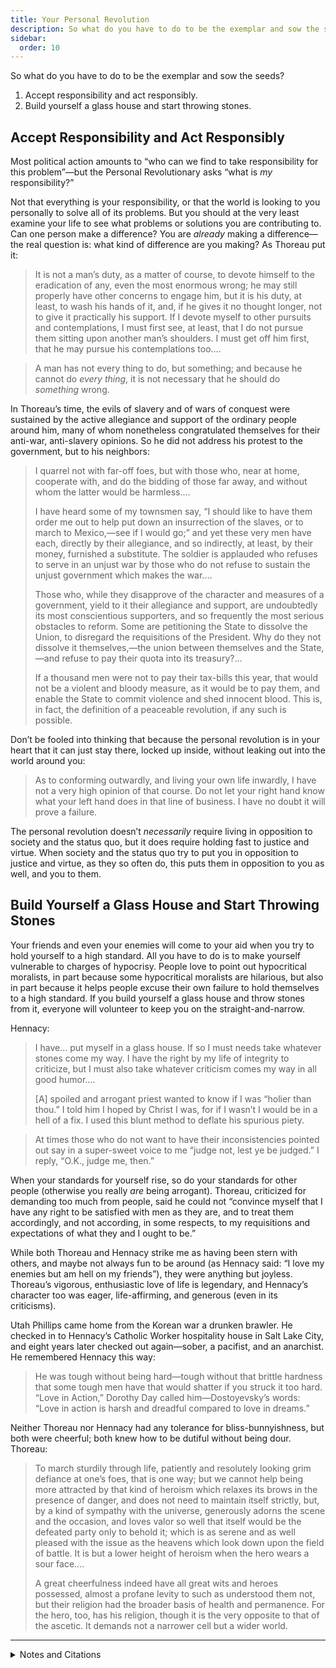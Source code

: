 ```yaml
---
title: Your Personal Revolution
description: So what do you have to do to be the exemplar and sow the seeds?
sidebar:
  order: 10
---
```

So what do you have to do to be the exemplar and sow the seeds?

1. Accept responsibility and act responsibly.
1. Build yourself a glass house and start throwing stones.

## Accept Responsibility and Act Responsibly

Most political action amounts to “who can we find to take responsibility for this problem”—but the Personal Revolutionary asks “what is <em>my</em> responsibility?”

Not that everything is your responsibility, or that the world is looking to you personally to solve all of its problems.
But you should at the very least examine your life to see what problems or solutions you are contributing to.
Can one person make a difference?
You are <em>already</em> making a difference—the real question is: what kind of difference are you making?
As Thoreau put it:

> It is not a man’s duty, as a matter of course, to devote himself to the eradication of any, even the most enormous wrong; he may still properly have other concerns to engage him, but it is his duty, at least, to wash his hands of it, and, if he gives it no thought longer, not to give it practically his support. If I devote myself to other pursuits and contemplations, I must first see, at least, that I do not pursue them sitting upon another man’s shoulders. I must get off him first, that he may pursue his contemplations too.…

> A man has not every thing to do, but something; and because he cannot do <em>every thing</em>, it is not necessary that he should do <em>something</em> wrong.

In Thoreau’s time, the evils of slavery and of wars of conquest were sustained by the active allegiance and support of the ordinary people around him, many of whom nonetheless congratulated themselves for their anti-war, anti-slavery opinions.
So he did not address his protest to the government, but to his neighbors:

> I quarrel not with far-off foes, but with those who, near at home, cooperate with, and do the bidding of those far away, and without whom the latter would be harmless.…
>
> I have heard some of my townsmen say, “I should like to have them order me out to help put down an insurrection of the slaves, or to march to Mexico,—see if I would go;” and yet these very men have each, directly by their allegiance, and so indirectly, at least, by their money, furnished a substitute. The soldier is applauded who refuses to serve in an unjust war by those who do not refuse to sustain the unjust government which makes the war.…
>
> Those who, while they disapprove of the character and measures of a government, yield to it their allegiance and support, are undoubtedly its most conscientious supporters, and so frequently the most serious obstacles to reform. Some are petitioning the State to dissolve the Union, to disregard the requisitions of the President. Why do they not dissolve it themselves,—the union between themselves and the State,—and refuse to pay their quota into its treasury?…
>
> If a thousand men were not to pay their tax-bills this year, that would not be a violent and bloody measure, as it would be to pay them, and enable the State to commit violence and shed innocent blood. This is, in fact, the definition of a peaceable revolution, if any such is possible.

Don’t be fooled into thinking that because the personal revolution is in your heart that it can just stay there, locked up inside, without leaking out into the world around you:

> As to conforming outwardly, and living your own life inwardly, I have not a very high opinion of that course. Do not let your right hand know what your left hand does in that line of business. I have no doubt it will prove a failure.

The personal revolution doesn’t <em>necessarily</em> require living in opposition to society and the status quo, but it does require holding fast to justice and virtue.
When society and the status quo try to put you in opposition to justice and virtue, as they so often do, this puts them in opposition to you as well, and you to them.

## Build Yourself a Glass House and Start Throwing Stones

Your friends and even your enemies will come to your aid when you try to hold yourself to a high standard.
All you have to do is to make yourself vulnerable to charges of hypocrisy.
People love to point out hypocritical moralists, in part because some hypocritical moralists are hilarious, but also in part because it helps people excuse their own failure to hold themselves to a high standard.
If you build yourself a glass house and throw stones from it, everyone will volunteer to keep you on the straight-and-narrow.

Hennacy:

> I have… put myself in a glass house. If so I must needs take whatever stones come my way. I have the right by my life of integrity to criticize, but I must also take whatever criticism comes my way in all good humor.…
>
> [A] spoiled and arrogant priest wanted to know if I was “holier than thou.” I told him I hoped by Christ I was, for if I wasn’t I would be in a hell of a fix. I used this blunt method to deflate his spurious piety.

> At times those who do not want to have their inconsistencies pointed out say in a super-sweet voice to me “judge not, lest ye be judged.” I reply, “O.K., judge me, then.”

When your standards for yourself rise, so do your standards for other people (otherwise you really <em>are</em> being arrogant).
Thoreau, criticized for demanding too much from people, said he could not “convince myself that I have any right to be satisfied with men as they are, and to treat them accordingly, and not according, in some respects, to my requisitions and expectations of what they and I ought to be.”

While both Thoreau and Hennacy strike me as having been stern with others, and maybe not always fun to be around (as Hennacy said: “I love my enemies but am hell on my friends”), they were anything but joyless.
Thoreau’s vigorous, enthusiastic love of life is legendary, and Hennacy’s character too was eager, life-affirming, and generous (even in its criticisms).

Utah Phillips came home from the Korean war a drunken brawler.
He checked in to Hennacy’s Catholic Worker hospitality house in Salt Lake City, and eight years later checked out again—sober, a pacifist, and an anarchist.
He remembered Hennacy this way:

> He was tough without being hard—tough without that brittle hardness that some tough men have that would shatter if you struck it too hard. “Love in Action,” Dorothy Day called him—Dostoyevsky’s words: “Love in action is harsh and dreadful compared to love in dreams.”

Neither Thoreau nor Hennacy had any tolerance for bliss-bunnyishness, but both were cheerful; both knew how to be dutiful without being dour.
Thoreau:

> To march sturdily through life, patiently and resolutely looking grim defiance at one’s foes, that is one way; but we cannot help being more attracted by that kind of heroism which relaxes its brows in the presence of danger, and does not need to maintain itself strictly, but, by a kind of sympathy with the universe, generously adorns the scene and the occasion, and loves valor so well that itself would be the defeated party only to behold it; which is as serene and as well pleased with the issue as the heavens which look down upon the field of battle. It is but a lower height of heroism when the hero wears a sour face.…
>
> A great cheerfulness indeed have all great wits and heroes possessed, almost a profane levity to such as understood them not, but their religion had the broader basis of health and permanence. For the hero, too, has his religion, though it is the very opposite to that of the ascetic. It demands not a narrower cell but a wider world.

<hr />

<details>
<summary>Notes and Citations</summary>

* Thoreau, H.D. [“Resistance to Civil Government”](https://sniggle.net/TPL/index5.php?entry=rtcg)
* Thoreau, H.D., undated journal entry (~1850), from <i>The Price of Freedom</i> (2008) p. 43
* Hennacy, Ammon “Questions and Answers” <i>The Book of Ammon</i> (1970) p. 399
* Hennacy, Ammon “I Love My Enemies, But Am Hell on My Friends” <i>The Book of Ammon</i> (1970) p. 205
* The Dostoyevsky quote comes from The <i>Brothers Karamazov</i>, where it is delivered by a saintly monk named Zossima.
  He is talking with a woman who is going through a spiritual crisis, and who has fantasized about going into a religious order and becoming a kissing-the-wounds-of-lepers sort of do-gooder.
  Zossima says that such things are nice thoughts to have because “some time, unawares, you may do a good deed in reality,” but they’re just daydreams of saintliness, not the real thing.
  > If you do not attain happiness, always remember that you are on the right road, and try not to leave it. Above all, avoid falsehood, every kind of falsehood, especially falseness to yourself. Watch over your own deceitfulness and look into it every hour, every minute. Avoid being scornful, both to others and to yourself. What seems to you bad within you will grow purer from the very fact of your observing it in yourself. Avoid fear, too, though fear is only the consequence of every sort of falsehood. Never be frightened at your own faint-heartedness in attaining love. Don’t be frightened overmuch even at your evil actions. I am sorry I can say nothing more consoling to you, for love in action is a harsh and dreadful thing compared with love in dreams. Love in dreams is greedy for immediate action, rapidly performed and in the sight of all. Men will even give their lives if only the ordeal does not last long but is soon over, with all looking on and applauding as though on the stage. But active love is labour and fortitude, and for some people too, perhaps, a complete science.
* Thoreau, H.D. [“Sir Walter Raleigh”](https://sniggle.net/TPL/index5.php?entry=raleigh)

</details>
